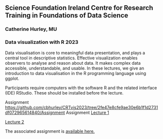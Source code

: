 
## Science Foundation Ireland Centre for Research Training in Foundations of Data Science 

### Catherine Hurley, MU

### Data visualization with R 2023

Data visualisation is core to meaningful data presentation, and plays a central tool in descriptive statistics. Effective visualization enables observers to analyse and reason about data. It makes complex data accessible, understandable, and usable. In these lectures, we give an introduction to data visualisation in the R programming language using ggplot.

Participants require computers with the software R and the related interface (IDE) RStudio. These should be installed before the lecture.

Assignment
https://github.com/cbhurley/CRTvis2023/tree/2fe47e8cfe9ae30e6b1f1d2731df072965614840/Assignment
Assignment
[Lecture 1](http://htmlpreview.github.io/?https://github.com/cbhurley/CRTvis2023/blob/master/lect1.html)

[Lecture 2](http://htmlpreview.github.io/?https://github.com/cbhurley/CRTvis2023/blob/master/lect2.html)


The associated assignment is [available here.](http://htmlpreview.github.io/?https://github.com/cbhurley/CRTvis2023/blob/master/Assignment/assignment.html)

